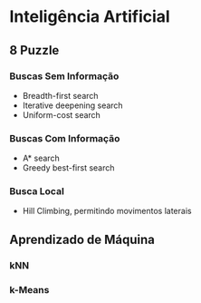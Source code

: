 # Inteligência Artificial

## 8 Puzzle

### Buscas Sem Informação
- Breadth-first search
- Iterative deepening search
- Uniform-cost search

### Buscas Com Informação
- A* search
- Greedy best-first search

### Busca Local
- Hill Climbing, permitindo movimentos laterais

## Aprendizado de Máquina

### kNN

### k-Means
